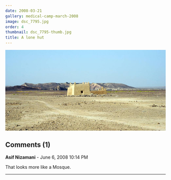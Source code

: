 ```yaml
---
date: 2008-03-21
gallery: medical-camp-march-2008
image: dsc_7795.jpg
order: 4
thumbnail: dsc_7795-thumb.jpg
title: A lone hut
---
```


![A lone hut](./dsc_7795.jpg)

<div id="comments">

## Comments (1)

**Asif Nizamani** - June  6, 2008 10:14 PM

That looks more like a Mosque.

---

</div>